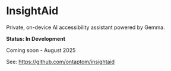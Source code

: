 # InsightAid

Private, on-device AI accessibility assistant powered by Gemma.

**Status: In Development**

Coming soon - August 2025

See: https://github.com/ontaptom/insightaid